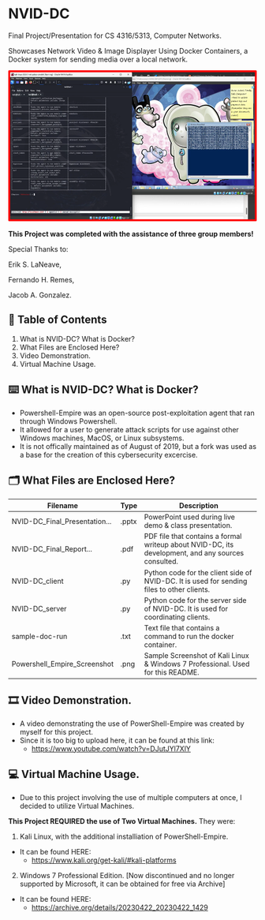 # NVID-DC
Final Project/Presentation for CS 4316/5313, Computer Networks. 

Showcases Network Video & Image Displayer Using Docker Containers, a Docker system for sending media over a local network.

<p align="center">
<img src="https://github.com/Azaze7/Fallen-Empire/blob/main/Powershell_Empire_Screenshot.png" width="539" height="306">
</p>

**This Project was completed with the assistance of three group members!**

Special Thanks to:

Erik S. LaNeave,

Fernando H. Remes,

Jacob A. Gonzalez.

## 🔎 Table of Contents

1. What is NVID-DC? What is Docker?
2. What Files are Enclosed Here?
3. Video Demonstration.
4. Virtual Machine Usage.

## ⌨️ What is NVID-DC? What is Docker? 

* Powershell-Empire was an open-source post-exploitation agent that ran through Windows Powershell.
* It allowed for a user to generate attack scripts for use against other Windows machines, MacOS, or Linux subsystems.
* It is not offically maintained as of August of 2019, but a fork was used as a base for the creation of this cybersecurity excercise.

## 🗂️ What Files are Enclosed Here?

| Filename | Type | Description | 
| --------------- | --------------- | --------------- |
| NVID-DC_Final_Presentation... | .pptx | PowerPoint used during live demo & class presentation. |
| NVID-DC_Final_Report... | .pdf | PDF file that contains a formal writeup about NVID-DC, its development, and any sources consulted. |
| NVID-DC_client | .py | Python code for the client side of NVID-DC. It is used for sending files to other clients. |
| NVID-DC_server | .py | Python code for the server side of NVID-DC. It is used for coordinating clients. |
| sample-doc-run | .txt | Text file that contains a command to run the docker container. |
| Powershell_Empire_Screenshot | .png | Sample Screenshot of Kali Linux & Windows 7 Professional. Used for this README. |

## 🎞️ Video Demonstration.

* A video demonstrating the use of PowerShell-Empire was created by myself for this project.
* Since it is too big to upload here, it can be found at this link:
  * https://www.youtube.com/watch?v=DJutJYl7XlY 

## 💻 Virtual Machine Usage.

* Due to this project involving the use of multiple computers at once, I decided to utilize Virtual Machines. 

**This Project REQUIRED the use of Two Virtual Machines.**
They were:
1. Kali Linux, with the additional installiation of PowerShell-Empire. 
* It can be found HERE: 
   * https://www.kali.org/get-kali/#kali-platforms
2. Windows 7 Professional Edition. [Now discontinued and no longer supported by Microsoft, it can be obtained for free via Archive]
* It can be found HERE:
   * https://archive.org/details/20230422_20230422_1429
